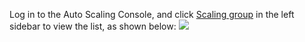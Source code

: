 
Log in to the Auto Scaling Console, and click [Scaling group](https://console.cloud.tencent.com/autoscaling/group) in the left sidebar to view the list, as shown below:
![](https://main.qcloudimg.com/raw/2d66fc880098e77c2489ebe14904d828.png)
